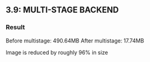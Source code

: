 ## 3.9: MULTI-STAGE BACKEND

### Result

Before multistage: 490.64MB
After multistage: 17.74MB

Image is reduced by roughly 96% in size
